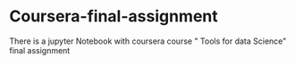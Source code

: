 # Coursera-final-assignment
There is a  jupyter Notebook with coursera course " Tools for data Science" final assignment
